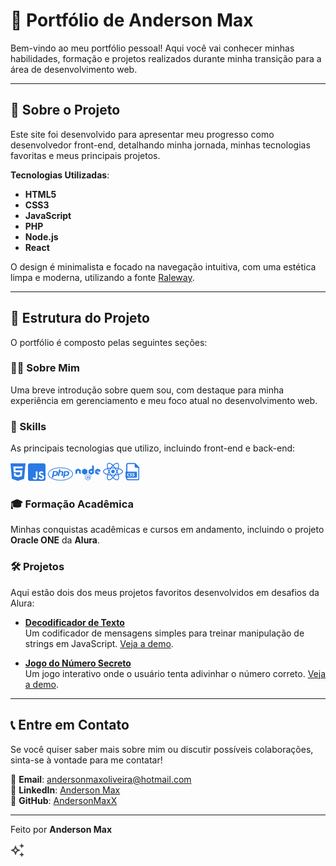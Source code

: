 # 🌟 Portfólio de Anderson Max

Bem-vindo ao meu portfólio pessoal! Aqui você vai conhecer minhas habilidades, formação e projetos realizados durante minha transição para a área de desenvolvimento web.

---

## 🎯 Sobre o Projeto

Este site foi desenvolvido para apresentar meu progresso como desenvolvedor front-end, detalhando minha jornada, minhas tecnologias favoritas e meus principais projetos.

**Tecnologias Utilizadas**:
- **HTML5** 
- **CSS3** 
- **JavaScript**
- **PHP**
- **Node.js**
- **React**

O design é minimalista e focado na navegação intuitiva, com uma estética limpa e moderna, utilizando a fonte [Raleway](https://fonts.google.com/specimen/Raleway).

---

## 📁 Estrutura do Projeto

O portfólio é composto pelas seguintes seções:

### 🧑‍💻 Sobre Mim
Uma breve introdução sobre quem sou, com destaque para minha experiência em gerenciamento e meu foco atual no desenvolvimento web.

### 🚀 Skills
As principais tecnologias que utilizo, incluindo front-end e back-end:

![HTML5](assets/html.png) ![JavaScript](assets/js.png) ![PHP](assets/php.png) ![Node.js](assets/node.png) ![React](assets/react.png) ![CSS](assets/css.png)

### 🎓 Formação Acadêmica
Minhas conquistas acadêmicas e cursos em andamento, incluindo o projeto **Oracle ONE** da **Alura**.

### 🛠️ Projetos

Aqui estão dois dos meus projetos favoritos desenvolvidos em desafios da Alura:

- **[Decodificador de Texto](https://github.com/AndersonMaxX/desafio-decodificador-alura)**  
  Um codificador de mensagens simples para treinar manipulação de strings em JavaScript. [Veja a demo](https://desafio-decodificador-alura-eight.vercel.app/).

- **[Jogo do Número Secreto](https://github.com/AndersonMaxX/jogo-do-numero-secreto)**  
  Um jogo interativo onde o usuário tenta adivinhar o número correto. [Veja a demo](https://jogo-rho-jade.vercel.app/).

---

## 📞 Entre em Contato

Se você quiser saber mais sobre mim ou discutir possíveis colaborações, sinta-se à vontade para me contatar!

📧 **Email**: andersonmaxoliveira@hotmail.com  
💼 **LinkedIn**: [Anderson Max](https://www.linkedin.com/in/andersonmax-frontend/)  
🐙 **GitHub**: [AndersonMaxX](https://github.com/AndersonMaxX)

---

Feito por **Anderson Max**

![Logo](assets/Group-1.png)
